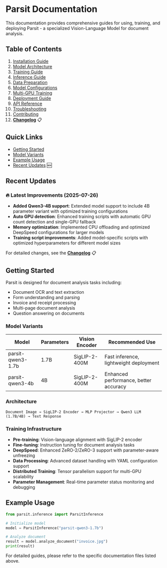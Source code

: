 # Parsit Documentation

This documentation provides comprehensive guides for using, training, and deploying Parsit - a specialized Vision-Language Model for document analysis.

## Table of Contents

1. [Installation Guide](installation.md)
2. [Model Architecture](architecture.md)
3. [Training Guide](training.md)
4. [Inference Guide](inference.md)
5. [Data Preparation](data_preparation.md)
6. [Model Configurations](configurations.md)
7. [Multi-GPU Training](multi_gpu_training.md)
8. [Deployment Guide](deployment.md)
9. [API Reference](api_reference.md)
10. [Troubleshooting](troubleshooting.md)
11. [Contributing](contributing.md)
12. [**Changelog**](CHANGELOG.md) 📋

## Quick Links

- [Getting Started](#getting-started)
- [Model Variants](#model-variants)
- [Example Usage](#example-usage)
- [Recent Updates](#recent-updates) 🆕

## Recent Updates

### 🔥 Latest Improvements (2025-07-26)
- **Added Qwen3-4B support**: Extended model support to include 4B parameter variant with optimized training configurations
- **Auto GPU detection**: Enhanced training scripts with automatic GPU count detection and single-GPU fallback
- **Memory optimization**: Implemented CPU offloading and optimized DeepSpeed configurations for larger models
- **Training script improvements**: Added model-specific scripts with optimized hyperparameters for different model sizes

For detailed changes, see the [**Changelog**](CHANGELOG.md) 📋

## Getting Started

Parsit is designed for document analysis tasks including:
- Document OCR and text extraction
- Form understanding and parsing
- Invoice and receipt processing
- Multi-page document analysis
- Question answering on documents

### Model Variants

| Model | Parameters | Vision Encoder | Recommended Use |
|-------|------------|----------------|-----------------|
| parsit-qwen3-1.7b | 1.7B | SigLIP-2-400M | Fast inference, lightweight deployment |
| parsit-qwen3-4b | 4B | SigLIP-2-400M | Enhanced performance, better accuracy |

### Architecture

```
Document Image → SigLIP-2 Encoder → MLP Projector → Qwen3 LLM (1.7B/4B) → Text Response
```

### Training Infrastructure

- **Pre-training**: Vision-language alignment with SigLIP-2 encoder
- **Fine-tuning**: Instruction tuning for document analysis tasks
- **DeepSpeed**: Enhanced ZeRO-2/ZeRO-3 support with parameter-aware unfreezing
- **Data Processing**: Advanced dataset handling with YAML configuration support
- **Distributed Training**: Tensor parallelism support for multi-GPU scalability
- **Parameter Management**: Real-time parameter status monitoring and debugging

## Example Usage

```python
from parsit.inference import ParsitInference

# Initialize model
model = ParsitInference("parsit-qwen3-1.7b")

# Analyze document
result = model.analyze_document("invoice.jpg")
print(result)
```

For detailed guides, please refer to the specific documentation files listed above.